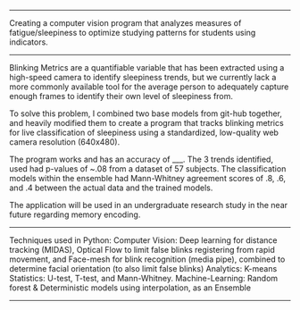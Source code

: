 ---------------------------------------------------------------------------------------------------------------------
Creating a computer vision program that analyzes measures of fatigue/sleepiness to optimize studying patterns for students using indicators.
_____________________________________________________________________________________________________________________

Blinking Metrics are a quantifiable variable that has been extracted using a high-speed camera to identify sleepiness trends, but we currently lack a more commonly available tool for the average person to adequately capture enough frames to identify their own level of sleepiness from.

To solve this problem, I combined two base models from git-hub together, and heavily modified them to create a program that tracks blinking metrics for live classification of sleepiness using a standardized, low-quality web camera resolution (640x480).

The program works and has an accuracy of ___. The 3 trends identified, used had p-values of ~.08 from a dataset of 57 subjects. The classification models within the ensemble had Mann-Whitney agreement scores of .8, .6, and .4 between the actual data and the trained models.

The application will be used in an undergraduate research study in the near future regarding memory encoding.


---------------------------------------------------------------------------------------------------------------------
Techniques used in Python: 
Computer Vision: Deep learning for distance tracking (MIDAS), Optical Flow to limit false blinks registering from rapid movement, and Face-mesh for blink recognition (media pipe), combined to determine facial orientation (to also limit false blinks)
Analytics: K-means Statistics: U-test, T-test, and Mann-Whitney.
Machine-Learning: Random forest & Deterministic models using interpolation, as an Ensemble
_____________________________________________________________________________________________________________________

